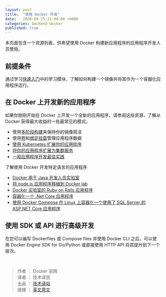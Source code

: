 ```yaml
---
layout: post
title:  "使用 Docker 开发"
date:   2020-06-25 21:00:00 +0800
categories: backend docker
published: true
---
```


本页面包含一个资源列表，供希望使用 Docker 构建新应用程序的应用程序开发人员使用。

## 前提条件

通过学习[快速入门](https://ittranslator.cn/backend/docker/2020/06/19/quickstart-1.html)中的学习模块，了解如何构建一个镜像并将其作为一个容器化应用程序运行。

## 在 Docker 上开发新的应用程序

如果你刚刚开始在 Docker 上开发一个全新的应用程序，请参阅这些资源，了解从 Docker 获得最大收益的一些最常见的模式。

- 使用[多阶段构建](https://docs.docker.com/develop/develop-images/multistage-build/)来保持你的镜像简洁
- 使用[卷](https://docs.docker.com/storage/volumes/)和[绑定挂载](https://docs.docker.com/storage/bind-mounts/)管理应用程序数据
- [使用 Kubernetes 扩展你的应用程序](https://docs.docker.com/get-started/kube-deploy/)
- [将你的应用程序扩展为集群服务](https://docs.docker.com/get-started/swarm-deploy/)
- [一般应用程序开发最佳实践](https://docs.docker.com/develop/dev-best-practices/)

了解使用 Docker 开发特定语言的应用程序

- [Docker 用于 Java 开发人员实验室](https://github.com/docker/labs/tree/master/developer-tools/java/)
- [将 node.js 应用程序移植到 Docker lab](https://github.com/docker/labs/tree/master/developer-tools/nodejs/porting)
- [Docker 实验室的 Ruby on Rails 应用程序](https://github.com/docker/labs/tree/master/developer-tools/ruby)
- [容器化一个 .Net Core 应用程序](https://docs.docker.com/engine/examples/dotnetcore/)
- [使用 Docker Compose 在 Linux 上容器化一个使用了 SQL Server 的 ASP.NET Core 应用程序](https://docs.docker.com/compose/aspnet-mssql-compose/)

## 使用 SDK 或 API 进行高级开发

在您可以编写 Dockerfiles 或 Compose files 并使用 Docker CLI 之后，可以使用 Docker Engine SDK for Go/Python 或直接使用 HTTP API 将其提升到下一个层次。

<br/>

> 作者 ： Docker 官网 <br/>
> 译者 ： 技术译民 <br/>
> 出品 ： [技术译站](https://ittranslator.cn/) <br/>
> 链接 ： [英文原文](https://docs.docker.com/develop/)
